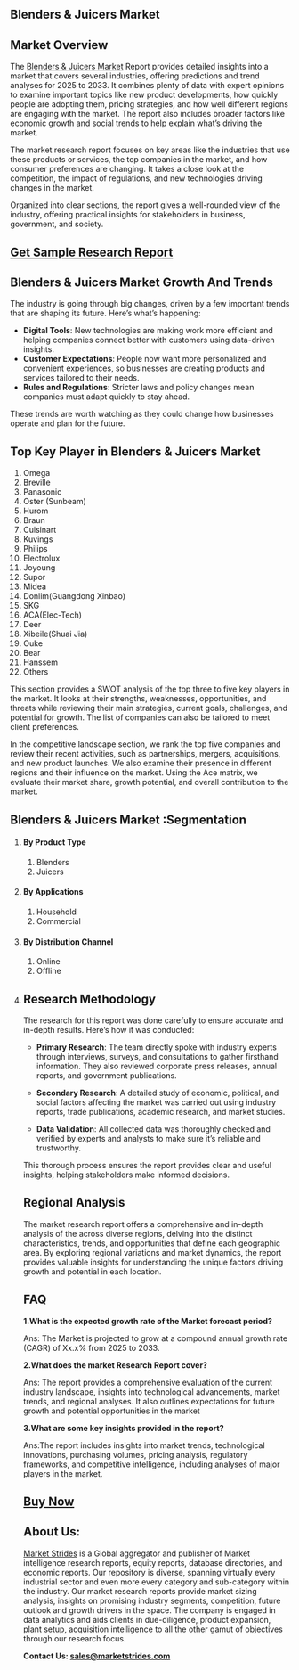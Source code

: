 <h2>Blenders & Juicers Market</h2>
<h2>Market Overview</h2>
<p>The <a href=https://marketstrides.com/report/blenders-and-juicers-market>Blenders & Juicers Market</a> Report provides detailed insights into a market that covers several industries, offering predictions and trend analyses for 2025 to 2033. It combines plenty of data with expert opinions to examine important topics like new product developments, how quickly people are adopting them, pricing strategies, and how well different regions are engaging with the market. The report also includes broader factors like economic growth and social trends to help explain what&rsquo;s driving the market.</p>
<p>The market research&nbsp;report focuses on key areas like the industries that use these products or services, the top companies in the market, and how consumer preferences are changing. It takes a close look at the competition, the impact of regulations, and new technologies driving changes in the market.</p>
<p>Organized into clear sections, the report gives a well-rounded view of the industry, offering practical insights for stakeholders in business, government, and society.</p>
<h2><strong><a href=https://marketstrides.com/request-sample/blenders-and-juicers-market>Get Sample Research Report</a></strong></h2>
<h2>Blenders & Juicers Market Growth And Trends</h2>
<p>The industry is going through big changes, driven by a few important trends that are shaping its future. Here&rsquo;s what&rsquo;s happening:</p>
<ul>
<li><strong>Digital Tools</strong>: New technologies are making work more efficient and helping companies connect better with customers using data-driven insights.</li>
<li><strong>Customer Expectations</strong>: People now want more personalized and convenient experiences, so businesses are creating products and services tailored to their needs.</li>
<li><strong>Rules and Regulations</strong>: Stricter laws and policy changes mean companies must adapt quickly to stay ahead.</li>
</ul>
<p>These trends are worth watching as they could change how businesses operate and plan for the future.</p>
<h2>Top Key Player in Blenders & Juicers Market</h2>
<p><ol>
<li>Omega</li>
<li>Breville</li>
<li>Panasonic</li>
<li>Oster (Sunbeam)</li>
<li>Hurom</li>
<li>Braun</li>
<li>Cuisinart</li>
<li>Kuvings</li>
<li>Philips</li>
<li>Electrolux</li>
<li>Joyoung</li>
<li>Supor</li>
<li>Midea</li>
<li>Donlim(Guangdong Xinbao)</li>
<li>SKG</li>
<li>ACA(Elec-Tech)</li>
<li>Deer</li>
<li>Xibeile(Shuai Jia)</li>
<li>Ouke</li>
<li>Bear</li>
<li>Hanssem</li>
<li>Others</li>
</ol></p>
<div>
<p>This section provides a SWOT analysis of the top three to five key players in the market. It looks at their strengths, weaknesses, opportunities, and threats while reviewing their main strategies, current goals, challenges, and potential for growth. The list of companies can also be tailored to meet client preferences.</p>
<p>In the competitive landscape section, we rank the top five companies and review their recent activities, such as partnerships, mergers, acquisitions, and new product launches. We also examine their presence in different regions and their influence on the market. Using the Ace matrix, we evaluate their market share, growth potential, and overall contribution to the market.</p>
<h2>Blenders & Juicers Market :Segmentation</h2>
<p><ol>
<li>
<h4>By Product Type</h4>
<ol>
<li>Blenders</li>
<li>Juicers</li>
</ol>
</li>
<li>
<h4>By Applications</h4>
<ol>
<li>Household</li>
<li>Commercial</li>
</ol>
</li>
<li>
<h4>By Distribution Channel</h4>
<ol>
<li>Online</li>
<li>Offline</li>
</ol>
</li>
<li></p>
<h2>Research Methodology</h2>
<p>The research for this report was done carefully to ensure accurate and in-depth results. Here&rsquo;s how it was conducted:</p>
<ul>
<li>
<p><strong>Primary Research</strong>: The team directly spoke with industry experts through interviews, surveys, and consultations to gather firsthand information. They also reviewed corporate press releases, annual reports, and government publications.</p>
</li>
<li>
<p><strong>Secondary Research</strong>: A detailed study of economic, political, and social factors affecting the market was carried out using industry reports, trade publications, academic research, and market studies.</p>
</li>
<li>
<p><strong>Data Validation</strong>: All collected data was thoroughly checked and verified by experts and analysts to make sure it&rsquo;s reliable and trustworthy.</p>
</li>
</ul>
<p>This thorough process ensures the report provides clear and useful insights, helping stakeholders make informed decisions.</p>
<h2>Regional Analysis</h2>
<p>The&nbsp;market&nbsp;research report offers a comprehensive and in-depth analysis of the across diverse regions, delving into the distinct characteristics, trends, and opportunities that define each geographic area. By exploring regional variations and market dynamics, the report provides valuable insights for understanding the unique factors driving growth and potential in each location.</p>
<h2>FAQ</h2>
<p><strong>1.What is the expected growth rate of the Market forecast period?</strong></p>
<p>Ans: The Market is projected to grow at a compound annual growth rate (CAGR) of Xx.x% from 2025 to 2033.</p>
<p><strong>2.What does the market Research Report cover?</strong></p>
<p>Ans: The report provides a comprehensive evaluation of the current industry landscape, insights into technological advancements, market trends, and regional analyses. It also outlines expectations for future growth and potential opportunities in the market</p>
<p><strong>3.What are some key insights provided in the report?</strong></p>
<p>Ans:The report includes insights into market trends, technological innovations, purchasing volumes, pricing analysis, regulatory frameworks, and competitive intelligence, including analyses of major players in the market.</p>
<h2><strong><a href=https://marketstrides.com/buyNow/blenders-and-juicers-market>Buy Now</a></strong></h2>
<h2>About Us:</h2>
<p><a href=https://marketstrides.com/>Market Strides</a>&nbsp;is a Global aggregator and publisher of Market intelligence research reports, equity reports, database directories, and economic reports. Our repository is diverse, spanning virtually every industrial sector and even more every category and sub-category within the industry. Our market research reports provide market sizing analysis, insights on promising industry segments, competition, future outlook and growth drivers in the space. The company is engaged in data analytics and aids clients in due-diligence, product expansion, plant setup, acquisition intelligence to all the other gamut of objectives through our research focus.</p>
<p><strong>Contact Us: <a href=mailto:sales@marketstrides.com>sales@marketstrides.com</a></strong></p>
</div>
